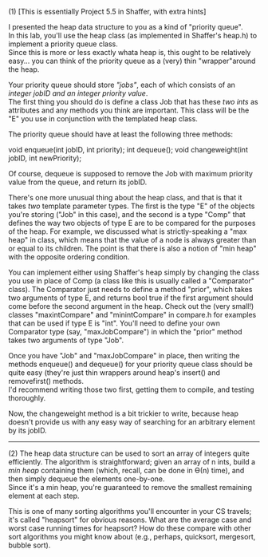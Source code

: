 
(1) [This is essentially Project 5.5 in Shaffer, with extra hints]

I presented the heap data structure to you as a kind of 
"priority queue".  
In this lab, you'll use the heap class (as implemented in Shaffer's heap.h) 
to implement a priority queue class.  
Since this is more or less exactly whata heap is, 
this ought to be relatively easy... you can think of the 
priority queue as a (very) thin "wrapper"around the heap.


Your priority queue should store _"jobs"_, each of which consists
of an _integer jobID and an integer priority value_.  
The first thing you should do is define a class Job that has these
_two ints_ as attributes and any methods you think are important.
This class will be the "E" you use in conjunction with the
templated heap class.

The priority queue should have at least the following three methods:

void enqueue(int jobID, int priority);
int dequeue();
void changeweight(int jobID, int newPriority);

Of course, dequeue is supposed to remove the Job with
maximum priority value from the queue, and return its jobID.

There's one more unusual thing about the heap class, and
that is that it takes *two* template parameter types.
The first is the type "E" of the objects you're storing
("Job" in this case), and the second is a type "Comp" that 
defines the way two objects of type E are to be compared
for the purposes of the heap.  For example, we discussed what
is strictly-speaking a "max heap" in class, which means that
the value of a node is always greater than or equal to its children.
The point is that there is also a notion of "min heap" with
the opposite ordering condition.  

You can implement either using
Shaffer's heap simply by changing the class you use in place
of Comp (a class like this is usually called a "Comparator" class).
The Comparator just needs to define a method "prior", which
takes two arguments of type E, and returns bool true if the
first argument should come before the second argument in the heap.
Check out the (very small!) classes "maxintCompare" and
"minintCompare" in compare.h for examples that can be used
if type E is "int".  You'll need to define your own Comparator
type (say, "maxJobCompare") in which the "prior" method takes
two arguments of type "Job".

Once you have "Job" and "maxJobCompare" in place, then writing
the methods enqueue() and dequeue() for your priority queue class should
be quite easy 
(they're just thin wrappers around heap's insert() and removefirst() methods.  
I'd recommend writing those two first, getting them to compile, 
and testing thoroughly.

Now, the changeweight method is a bit trickier to write, because heap
doesn't provide us with any easy way of searching for an
arbitrary element by its jobID.

--------------------------------------------------------------------

(2) 
The heap data structure can be used to sort an array of integers
quite efficiently.  The algorithm is straightforward; given an 
array of n ints, build a *min heap* containing them
(which, recall, can be done in ϴ(n) time), and then simply
dequeue the elements one-by-one.  
Since it's a min heap, you're guaranteed
to remove the smallest remaining element at each step.


This is one of many sorting algorithms you'll encounter in your 
CS travels; it's called "heapsort" for obvious reasons.
What are the average case and worst case running times for
heapsort?  How do these compare with other sort algorithms you
might know about (e.g., perhaps, quicksort, mergesort, bubble sort).



